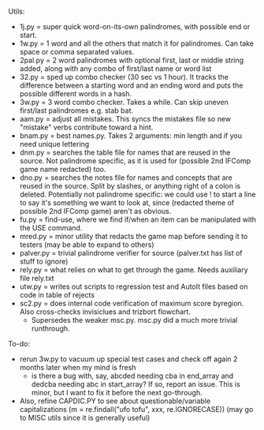 Utils:

* 1j.py = super quick word-on-its-own palindromes, with possible end or start.
* 1w.py = 1 word and all the others that match it for palindromes. Can take space or comma separated values.
* 2pal.py = 2 word palindromes with optional first, last or middle string added, along with any combo of first/last name or word list
* 32.py = sped up combo checker (30 sec vs 1 hour). It tracks the difference between a starting word and an ending word and puts the possible different words in a hash.
* 3w.py = 3 word combo checker. Takes a while. Can skip uneven first/last palindromes e.g. stab bat.
* aam.py = adjust all mistakes. This syncs the mistakes file so new "mistake" verbs contribute toward a hint.
* bnam.py = best names.py. Takes 2 arguments: min length and if you need unique lettering
* dnm.py = searches the table file for names that are reused in the source. Not palindrome specific, as it is used for (possible 2nd IFComp game name redacted) too.
* dno.py = searches the notes file for names and concepts that are reused in the source. Split by slashes, or anything right of a colon is deleted. Potentially not palindrome specific: we could use ! to start a line to say it's something we want to look at, since (redacted theme of possible 2nd IFComp game) aren't as obvious.
* fu.py = find-use, where we find if/when an item can be manipulated with the USE command.
* mred.py = minor utility that redacts the game map before sending it to testers (may be able to expand to others)
* palver.py = trivial palindrome verifier for source (palver.txt has list of stuff to ignore)
* rely.py = what relies on what to get through the game. Needs auxiliary file rely.txt
* utw.py = writes out scripts to regression test and AutoIt files based on code in table of rejects
* sc2.py = does internal code verification of maximum score byregion. Also cross-checks invisiclues and trizbort flowchart.
    * Supersedes the weaker msc.py. msc.py did a much more trivial runthrough.

To-do:

* rerun 3w.py to vacuum up special test cases and check off again 2 months later when my mind is fresh
    * is there a bug with, say, abcded needing cba in end_array and dedcba needing abc in start_array? If so, report an issue. This is minor, but I want to fix it before the next go-through.
* Also, refine CAPDIC.PY to see about questionable/variable capitalizations (m = re.findall("ufo tofu", xxx, re.IGNORECASE)) (may go to MISC utils since it is generally useful)

